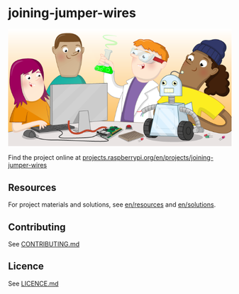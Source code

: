 # joining-jumper-wires

![joining-jumper-wires](banner.png)

Find the project online at [projects.raspberrypi.org/en/projects/joining-jumper-wires](https://projects.raspberrypi.org/en/projects/joining-jumper-wires)

## Resources
For project materials and solutions, see [en/resources](https://github.com/raspberrypilearning/joining-jumper-wires/tree/master/en/resources) and [en/solutions](https://github.com/raspberrypilearning/joining-jumper-wires/tree/master/en/solutions).

## Contributing
See [CONTRIBUTING.md](CONTRIBUTING.md)

## Licence
 See [LICENCE.md](LICENCE.md)
